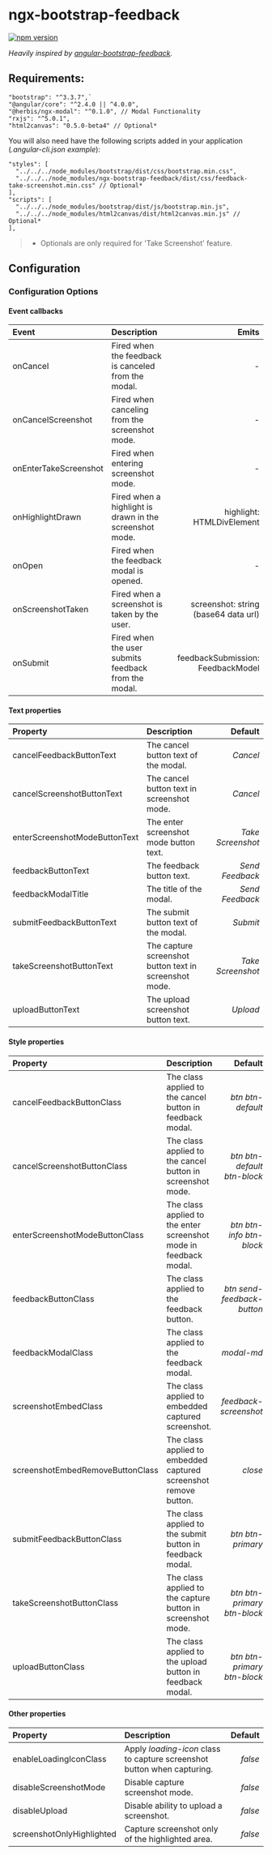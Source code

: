 # ngx-bootstrap-feedback
[![npm version](https://img.shields.io/npm/v/ngx-bootstrap-feedback.svg)](https://www.npmjs.com/package/ngx-bootstrap-feedback)

*Heavily inspired by [angular-bootstrap-feedback](https://github.com/RobertYoung/angular-bootstrap-feedback).*

## Requirements:
```
"bootstrap": "^3.3.7",`
"@angular/core": "^2.4.0 || ^4.0.0",
"@herbis/ngx-modal": "^0.1.0", // Modal Functionality
"rxjs": "^5.0.1",
"html2canvas": "0.5.0-beta4" // Optional*
```
You will also need have the following scripts added in your application (*.angular-cli.json example*):
```
"styles": [
  "../../../node_modules/bootstrap/dist/css/bootstrap.min.css",
  "../../../node_modules/ngx-bootstrap-feedback/dist/css/feedback-take-screenshot.min.css" // Optional*
],
"scripts": [
  "../../../node_modules/bootstrap/dist/js/bootstrap.min.js",
  "../../../node_modules/html2canvas/dist/html2canvas.min.js" // Optional* 
],
```
> * Optionals are only required for 'Take Screenshot' feature.

## Configuration
### Configuration Options
#### Event callbacks
|Event|Description|Emits|
|:--------|:-------------|------:|
|onCancel|Fired when the feedback is canceled from the modal.|-|
|onCancelScreenshot|Fired when canceling from the screenshot mode.|-|
|onEnterTakeScreenshot|Fired when entering screenshot mode.|-|
|onHighlightDrawn|Fired when a highlight is drawn in the screenshot mode.|highlight: HTMLDivElement|
|onOpen|Fired when the feedback modal is opened.|-|
|onScreenshotTaken|Fired when a screenshot is taken by the user.|screenshot: string (base64 data url)|
|onSubmit|Fired when the user submits feedback from the modal.|feedbackSubmission: FeedbackModel|

#### Text properties
|Property|Description|Default|
|:-------------|:----------------------|-------:|
|cancelFeedbackButtonText|The cancel button text of the modal.|*Cancel*|
|cancelScreenshotButtonText|The cancel button text in screenshot mode.|*Cancel*|
|enterScreenshotModeButtonText|The enter screenshot mode button text.|*Take Screenshot*|
|feedbackButtonText|The feedback button text.|*Send Feedback*|
|feedbackModalTitle|The title of the modal.|*Send Feedback*|
|submitFeedbackButtonText|The submit button text of the modal.|*Submit*|
|takeScreenshotButtonText|The capture screenshot button text in screenshot mode.|*Take Screenshot*|
|uploadButtonText|The upload screenshot button text.|*Upload*|

#### Style properties
|Property|Description|Default|
|:-------------|:----------------------|-------:|
|cancelFeedbackButtonClass|The class applied to the cancel button in feedback modal.|*btn btn-default*|
|cancelScreenshotButtonClass|The class applied to the cancel button in screenshot mode.|*btn btn-default btn-block*|
|enterScreenshotModeButtonClass|The class applied to the enter screenshot mode in feedback modal.|*btn btn-info btn-block*|
|feedbackButtonClass|The class applied to the feedback button.|*btn send-feedback-button*|
|feedbackModalClass|The class applied to the feedback modal.|*modal-md*|
|screenshotEmbedClass|The class applied to embedded captured screenshot.|*feedback-screenshot*|
|screenshotEmbedRemoveButtonClass|The class applied to embedded captured screenshot remove button.|*close*|
|submitFeedbackButtonClass|The class applied to the submit button in feedback modal.|*btn btn-primary*|
|takeScreenshotButtonClass|The class applied to the capture button in screenshot mode.|*btn btn-primary btn-block*|
|uploadButtonClass|The class applied to the upload button in feedback modal.|*btn btn-primary btn-block*|

#### Other properties
|Property|Description|Default|
|:-------------|:----------------------|-------:|
|enableLoadingIconClass|Apply *loading-icon* class to capture screenshot button when capturing.|*false*|
|disableScreenshotMode|Disable capture screenshot mode.|*false*|
|disableUpload|Disable ability to upload a screenshot.|*false*|
|screenshotOnlyHighlighted|Capture screenshot only of the highlighted area.|*false*|